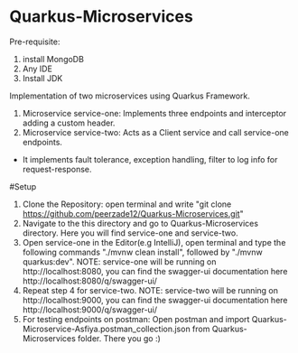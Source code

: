 # Quarkus-Microservices

Pre-requisite:
1. install MongoDB
2. Any IDE
3. Install JDK
   
Implementation of two microservices using Quarkus Framework.

1. Microservice service-one: Implements three endpoints and interceptor adding a custom header.
2. Microservice service-two: Acts as a Client service and call service-one endpoints.
  - It implements fault tolerance, exception handling, filter to log info for request-response.

#Setup
1. Clone the Repository: open terminal and write "git clone https://github.com/peerzade12/Quarkus-Microservices.git"
2. Navigate to the this directory and go to Quarkus-Microservices directory. Here you will find service-one and service-two.
4. Open service-one in the Editor(e.g IntelliJ), open terminal and type the following commands
   "./mvnw clean install", followed by "./mvnw quarkus:dev".
   NOTE: service-one will be running on http://localhost:8080, you can find the swagger-ui documentation here http://localhost:8080/q/swagger-ui/
5. Repeat step 4 for service-two.
   NOTE: service-two will be running on http://localhost:9000, you can find the swagger-ui documentation here http://localhost:9000/q/swagger-ui/
6. For testing endpoints on postman: Open postman and import Quarkus-Microservice-Asfiya.postman_collection.json from Quarkus-Microservices folder.
There you go :)
 
